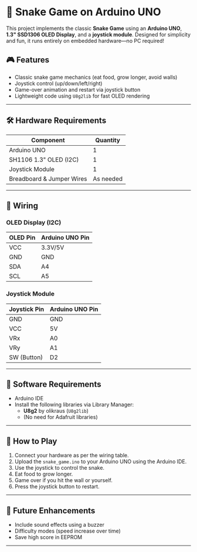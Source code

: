 # 🐍 Snake Game on Arduino UNO

This project implements the classic **Snake Game** using an **Arduino UNO**, **1.3" SSD1306 OLED Display**, and a **joystick module**. Designed for simplicity and fun, it runs entirely on embedded hardware—no PC required!

## 🎮 Features

- Classic snake game mechanics (eat food, grow longer, avoid walls)
- Joystick control (up/down/left/right)
- Game-over animation and restart via joystick button
- Lightweight code using `U8g2lib` for fast OLED rendering

---

## 🛠 Hardware Requirements

| Component             | Quantity |
|-----------------------|----------|
| Arduino UNO           | 1        |
| SH1106 1.3" OLED (I2C)| 1        |
| Joystick Module       | 1        |
| Breadboard & Jumper Wires | As needed |

---

## 🔌 Wiring

### OLED Display (I2C)

| OLED Pin | Arduino UNO Pin |
|----------|------------------|
| VCC      | 3.3V/5V          |
| GND      | GND              |
| SDA      | A4               |
| SCL      | A5               |

### Joystick Module

| Joystick Pin | Arduino UNO Pin |
|--------------|------------------|
| GND          | GND              |
| VCC          | 5V               |
| VRx          | A0               |
| VRy          | A1               |
| SW (Button)  | D2               |

---

## 💾 Software Requirements

- Arduino IDE
- Install the following libraries via Library Manager:
  - **U8g2** by olikraus (`U8g2lib`)
  - (No need for Adafruit libraries)

---

## 🧪 How to Play

1. Connect your hardware as per the wiring table.
2. Upload the `snake_game.ino` to your Arduino UNO using the Arduino IDE.
3. Use the joystick to control the snake.
4. Eat food to grow longer.
5. Game over if you hit the wall or yourself.
6. Press the joystick button to restart.

---

## 🔮 Future Enhancements

- Include sound effects using a buzzer
- Difficulty modes (speed increase over time)
- Save high score in EEPROM

---


